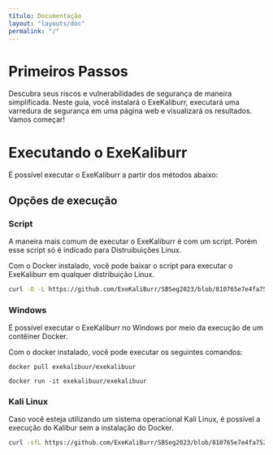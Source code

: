 ```yaml
---
título: Documentação
layout: "layouts/doc"
permalink: "/"
---
```


# Primeiros Passos
Descubra seus riscos e vulnerabilidades de segurança de maneira simplificada. Neste guia, você instalará o ExeKaliburr, executará uma varredura de segurança em uma página web e visualizará os resultados. Vamos começar!

# Executando o ExeKaliburr

É possível executar o ExeKaliburr a partir dos métodos abaixo:

## Opções de execução

### Script

A maneira mais comum de executar o ExeKaliburr é com um script. Porém esse script só é indicado para Distruibuições Linux.

Com o Docker instalado, você pode baixar o script para executar o ExeKaliburr em qualquer distribuição Linux.

```bash
curl -O -L https://github.com/ExeKaliBurr/SBSeg2023/blob/810765e7e4fa752dcbfc3b943ff49d3e56f2f906/Source/Setup/setupExekaliburr.sh
```
### Windows
É possível executar o ExeKaliburr no Windows por meio da execução de um contêiner Docker.

Com o docker instalado, você pode executar os seguintes comandos:

```text
docker pull exekalibuur/exekalibuur
```
```text
docker run -it exekalibuur/exekalibuur 
```
### Kali Linux
Caso você esteja utilizando um sistema operacional Kali Linux, é possível a execução do Kalibur sem a instalação do Docker.
```bash
curl -sfL https://github.com/ExeKaliBurr/SBSeg2023/blob/810765e7e4fa752dcbfc3b943ff49d3e56f2f906/Source/kalibur | sh -s -- -b /usr/local/bin
```

